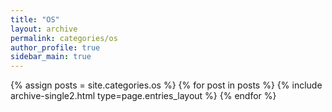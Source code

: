 ```yaml
---
title: "OS"
layout: archive
permalink: categories/os
author_profile: true
sidebar_main: true
---
```



{% assign posts = site.categories.os %}
{% for post in posts %} {% include archive-single2.html type=page.entries_layout %} {% endfor %}
